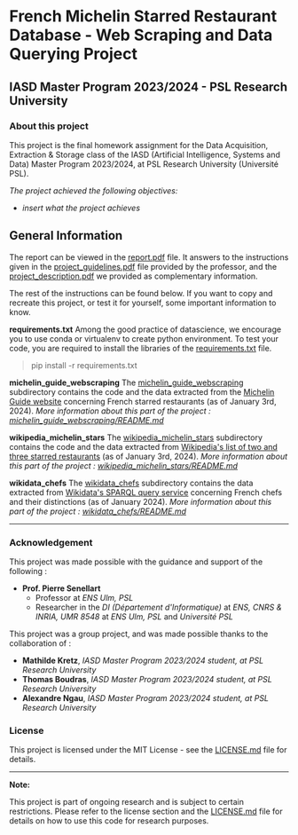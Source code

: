 # French Michelin Starred Restaurant Database - Web Scraping and Data Querying Project

## IASD Master Program 2023/2024 - PSL Research University

### About this project

This project is the final homework assignment for the Data Acquisition, Extraction & Storage class of the IASD (Artificial Intelligence, Systems and Data) Master Program 2023/2024, at PSL Research University (Université PSL).

*The project achieved the following objectives:*
- *insert what the project achieves*

## General Information

The report can be viewed in the [report.pdf](report.pdf) file. It answers to the instructions given in the [project_guidelines.pdf](project_guidelines.pdf) file provided by the professor, and the [project_description.pdf](project_description.pdf) we provided as complementary information.

The rest of the instructions can be found below. If you want to copy and recreate this project, or test it for yourself, some important information to know.

**requirements.txt**
Among the good practice of datascience, we encourage you to use conda or virtualenv to create python environment. 
To test your code, you are required to install the libraries of the [requirements.txt](requirements.txt) file.  
  > pip install -r requirements.txt

**michelin_guide_webscraping**
The [michelin_guide_webscraping](michelin_guide_webscraping) subdirectory contains the code and the data extracted from the [Michelin Guide website](https://guide.michelin.com/fr/fr) concerning French starred restaurants (as of January 3rd, 2024).
*More information about this part of the project : [michelin_guide_webscraping/README.md](michelin_guide_webscraping/README.md)*

**wikipedia_michelin_stars**
The [wikipedia_michelin_stars](wikipedia_michelin_stars) subdirectory contains the code and the data extracted from [Wikipedia's list of two and three starred restaurants](https://fr.wikipedia.org/wiki/Liste_des_restaurants_deux_et_trois_étoiles_du_Guide_Michelin) (as of January 3rd, 2024).
*More information about this part of the project : [wikipedia_michelin_stars/README.md](wikipedia_michelin_stars/README.md)*

**wikidata_chefs**
The [wikidata_chefs](wikidata_chefs) subdirectory contains the data extracted from [Wikidata's SPARQL query service](https://query.wikidata.org) concerning French chefs and their distinctions (as of January 2024).
*More information about this part of the project : [wikidata_chefs/README.md](wikidata_chefs/README.md)*

---

### Acknowledgement

This project was made possible with the guidance and support of the following :

- **Prof. Pierre Senellart**
  - Professor at *ENS Ulm, PSL*
  - Researcher in the *DI (Département d'Informatique)* at *ENS, CNRS & INRIA, UMR 8548* at *ENS Ulm, PSL* and *Université PSL*
 
This project was a group project, and was made possible thanks to the collaboration of :

- **Mathilde Kretz**, *IASD Master Program 2023/2024 student, at PSL Research University*
- **Thomas Boudras**, *IASD Master Program 2023/2024 student, at PSL Research University*
- **Alexandre Ngau**, *IASD Master Program 2023/2024 student, at PSL Research University*

### License

This project is licensed under the MIT License - see the [LICENSE.md](LICENSE.md) file for details.

---

**Note:**

This project is part of ongoing research and is subject to certain restrictions. Please refer to the license section and the [LICENSE.md](LICENSE.md) file for details on how to use this code for research purposes.
